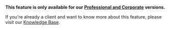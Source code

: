 **This feature is only available for our [Professional and Corporate](https://www.faradaysec.com/#download) versions.**

If you're already a client and want to know more about this feature, please visit our [Knowledge Base](https://support.faradaysec.com/portal/kb/articles/jira).